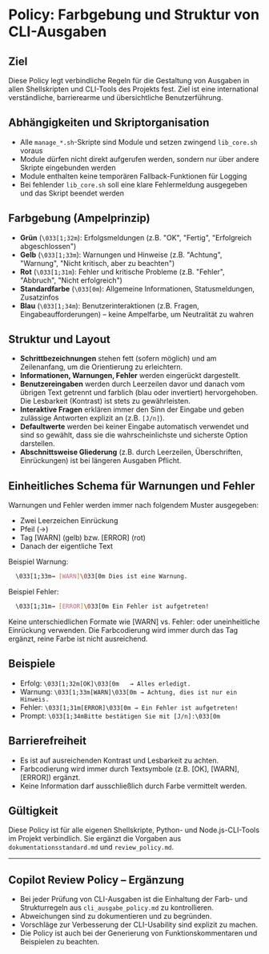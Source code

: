 # Policy: Farbgebung und Struktur von CLI-Ausgaben

## Ziel

Diese Policy legt verbindliche Regeln für die Gestaltung von Ausgaben in allen Shellskripten und CLI-Tools des Projekts fest. Ziel ist eine international verständliche, barrierearme und übersichtliche Benutzerführung.

## Abhängigkeiten und Skriptorganisation

- Alle `manage_*.sh`-Skripte sind Module und setzen zwingend `lib_core.sh` voraus
- Module dürfen nicht direkt aufgerufen werden, sondern nur über andere Skripte eingebunden werden
- Module enthalten keine temporären Fallback-Funktionen für Logging
- Bei fehlender `lib_core.sh` soll eine klare Fehlermeldung ausgegeben und das Skript beendet werden

## Farbgebung (Ampelprinzip)

- **Grün** (`\033[1;32m`): Erfolgsmeldungen (z.B. "OK", "Fertig", "Erfolgreich abgeschlossen")
- **Gelb** (`\033[1;33m`): Warnungen und Hinweise (z.B. "Achtung", "Warnung", "Nicht kritisch, aber zu beachten")
- **Rot** (`\033[1;31m`): Fehler und kritische Probleme (z.B. "Fehler", "Abbruch", "Nicht erfolgreich")
- **Standardfarbe** (`\033[0m`): Allgemeine Informationen, Statusmeldungen, Zusatzinfos
- **Blau** (`\033[1;34m`): Benutzerinteraktionen (z.B. Fragen, Eingabeaufforderungen) – keine Ampelfarbe, um Neutralität zu wahren

## Struktur und Layout

- **Schrittbezeichnungen** stehen fett (sofern möglich) und am Zeilenanfang, um die Orientierung zu erleichtern.
- **Informationen, Warnungen, Fehler** werden eingerückt dargestellt.
- **Benutzereingaben** werden durch Leerzeilen davor und danach vom übrigen Text getrennt und farblich (blau oder invertiert) hervorgehoben. Die Lesbarkeit (Kontrast) ist stets zu gewährleisten.
- **Interaktive Fragen** erklären immer den Sinn der Eingabe und geben zulässige Antworten explizit an (z.B. `[J/n]`).
- **Defaultwerte** werden bei keiner Eingabe automatisch verwendet und sind so gewählt, dass sie die wahrscheinlichste und sicherste Option darstellen.
- **Abschnittsweise Gliederung** (z.B. durch Leerzeilen, Überschriften, Einrückungen) ist bei längeren Ausgaben Pflicht.

## Einheitliches Schema für Warnungen und Fehler

Warnungen und Fehler werden immer nach folgendem Muster ausgegeben:

- Zwei Leerzeichen Einrückung
- Pfeil (→)
- Tag [WARN] (gelb) bzw. [ERROR] (rot)
- Danach der eigentliche Text

Beispiel Warnung:

```bash
  \033[1;33m→ [WARN]\033[0m Dies ist eine Warnung.
```

Beispiel Fehler:

```bash
  \033[1;31m→ [ERROR]\033[0m Ein Fehler ist aufgetreten!
```

Keine unterschiedlichen Formate wie [WARN] vs. Fehler: oder uneinheitliche Einrückung verwenden. Die Farbcodierung wird immer durch das Tag ergänzt, reine Farbe ist nicht ausreichend.

## Beispiele

- Erfolg:   `\033[1;32m[OK]\033[0m   → Alles erledigt.`
- Warnung:  `\033[1;33m[WARN]\033[0m → Achtung, dies ist nur ein Hinweis.`
- Fehler:   `\033[1;31m[ERROR]\033[0m → Ein Fehler ist aufgetreten!`
- Prompt:   `\033[1;34mBitte bestätigen Sie mit [J/n]:\033[0m`

## Barrierefreiheit

- Es ist auf ausreichenden Kontrast und Lesbarkeit zu achten.
- Farbcodierung wird immer durch Textsymbole (z.B. [OK], [WARN], [ERROR]) ergänzt.
- Keine Information darf ausschließlich durch Farbe vermittelt werden.

## Gültigkeit

Diese Policy ist für alle eigenen Shellskripte, Python- und Node.js-CLI-Tools im Projekt verbindlich. Sie ergänzt die Vorgaben aus `dokumentationsstandard.md` und `review_policy.md`.

---

## Copilot Review Policy – Ergänzung

- Bei jeder Prüfung von CLI-Ausgaben ist die Einhaltung der Farb- und Strukturregeln aus `cli_ausgabe_policy.md` zu kontrollieren.
- Abweichungen sind zu dokumentieren und zu begründen.
- Vorschläge zur Verbesserung der CLI-Usability sind explizit zu machen.
- Die Policy ist auch bei der Generierung von Funktionskommentaren und Beispielen zu beachten.
